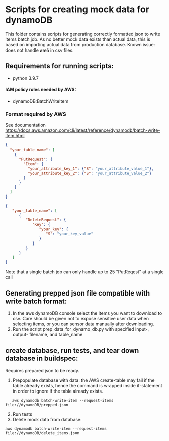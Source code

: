# Scripts for creating mock data for dynamoDB

This folder contains scripts for generating correctly formatted json to write items batch job.
As no better mock data exists than actual data, this is based on importing actual data from production database.
Known issue: does not handle øæå in csv files.


## Requirements for running scripts:
- python 3.9.7
#### IAM policy roles needed by AWS:
- dynamoDB:BatchWriteItem

### Format required by AWS
See documentation https://docs.aws.amazon.com/cli/latest/reference/dynamodb/batch-write-item.html
```json
{
  "your_table_name": [
    {
      "PutRequest": {
        "Item": {
          "your_attribute_key_1": {"S": "your_attribute_value_1"},
          "your_attribute_key_2": {"S": "your_attribute_value_2"}
        }
      }
    }
  ]
}
```

```json
{
   "your_table_name": [
      {
         "DeleteRequest": {
            "Key": {
               "your_key": {
                  "S": "your_key_value"
               }
            }
         }
      }
   ]
}
```
Note that a single batch job can only handle up to 25 "PutReqest" at a single call


## Generating prepped json file compatible with write batch format:
1. In the aws dynamoDB console select the items you want to download to csv.
   Care should be given not to expose sensitive user data when selecting items, or you can sensor data manually after downloading.
2. Run the script prep_data_for_dynamo_db.py with specified input-, output- filename, and table_name


## create database, run tests, and tear down database in buildspec:
Requires prepared json to be ready.
1. Prepopulate database with data:
the AWS create-table may fail if the table already exists, hence the command is wrapped inside if-statement in order to ignore if the table already exists.
```shell
   aws dynamodb batch-write-item --request-items file://dynamoDB/prepped.json
   ```
2. Run tests
3. Delete mock data from database:
  ```shell
  aws dynamodb batch-write-item --request-items file://dynamoDB/delete_items.json
  ```

